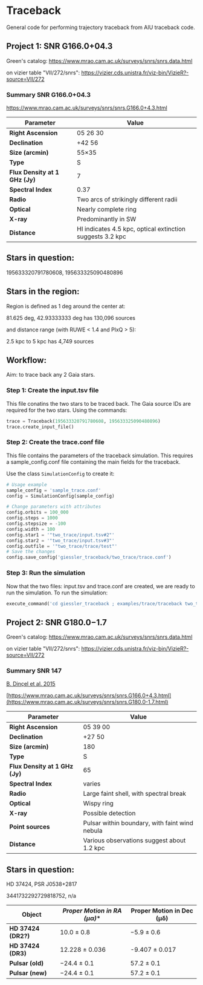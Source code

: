 # Traceback
General code for performing trajectory traceback from AIU traceback code.

## Project 1: SNR G166.0+04.3
Green's catalog: https://www.mrao.cam.ac.uk/surveys/snrs/snrs.data.html

on vizier table "VII/272/snrs": https://vizier.cds.unistra.fr/viz-bin/VizieR?-source=VII/272

### Summary SNR G166.0+04.3

https://www.mrao.cam.ac.uk/surveys/snrs/snrs.G166.0+4.3.html

| **Parameter**               | **Value**                                |
|-----------------------------|------------------------------------------|
| **Right Ascension**         | 05 26 30                                 |
| **Declination**             | +42 56                                   |
| **Size (arcmin)**          | 55×35                                    |
| **Type**                    | S                                        |
| **Flux Density at 1 GHz (Jy)** | 7                                        |
| **Spectral Index**          | 0.37                                     |
| **Radio**                   | Two arcs of strikingly different radii   |
| **Optical**                 | Nearly complete ring                     |
| **X-ray**                   | Predominantly in SW                      |
| **Distance**                | HI indicates 4.5 kpc, optical extinction suggests 3.2 kpc |

## Stars in question:

195633320791780608, 195633325090480896

## Stars in the region:

Region is defined as 1 deg around the center at: 

81.625 deg, 42.93333333 deg
has 130,096 sources

and distance range (with RUWE < 1.4 and PlxQ > 5):

2.5 kpc to 5 kpc
has 4,749 sources







## Workflow:
Aim: to trace back any 2 Gaia stars.
### Step 1: Create the input.tsv file
This file conatins the two stars to be traced back. The Gaia source IDs are required for the two stars.
Using the commands:

```python
trace = Traceback(195633320791780608, 195633325090480896)
trace.create_input_file()
```
### Step 2: Create the trace.conf file
This file contains the parameters of the traceback simulation. This requires a sample_config.conf file containing the main fields for the traceback.

Use the class ```SimulationConfig``` to create it:

```python
# Usage example
sample_config = 'sample_trace.conf'
config = SimulationConfig(sample_config)

# Change parameters with attributes
config.orbits = 100_000  
config.steps = 1000     
config.stepsize = -100
config.width = 100
config.star1 = '"two_trace/input.tsv#2"'
config.star2 = '"two_trace/input.tsv#3"'
config.outfile = '"two_trace/trace/test"'
# Save the changes
config.save_config('giessler_traceback/two_trace/trace.conf')
```

### Step 3: Run the simulation
Now that the two files: input.tsv and trace.conf are created, we are ready to run the simulation.
To run the simulation:

```python
execute_command('cd giessler_traceback ; examples/trace/traceback two_trace/trace.conf')
```
## Project 2: SNR G180.0−1.7
Green's catalog: https://www.mrao.cam.ac.uk/surveys/snrs/snrs.data.html

on vizier table "VII/272/snrs": https://vizier.cds.unistra.fr/viz-bin/VizieR?-source=VII/272

### Summary SNR 147
[B. Dinçel et al. 2015](https://ui.adsabs.harvard.edu/abs/2015MNRAS.448.3196D/abstract) 

[https://www.mrao.cam.ac.uk/surveys/snrs/snrs.G166.0+4.3.html](https://www.mrao.cam.ac.uk/surveys/snrs/snrs.G180.0-1.7.html)

| **Parameter**               | **Value**                                |
|-----------------------------|------------------------------------------|
| **Right Ascension**         | 05 39 00                                 |
| **Declination**             | +27 50                                    |
| **Size (arcmin)**          | 180                                     |
| **Type**                    | S                                        |
| **Flux Density at 1 GHz (Jy)** | 65                                        |
| **Spectral Index**          | varies                                    |
| **Radio**                   | Large faint shell, with spectral break   |
| **Optical**                 | Wispy ring                    |
| **X-ray**                   | Possible detection                     |
|**Point sources**            | Pulsar within boundary, with faint wind nebula|
| **Distance**                | Various observations suggest about 1.2 kpc |

## Stars in question:

HD 37424, PSR J0538+2817 

3441732292729818752, n/a

| **Object**        | **Proper Motion in RA (μα*)** | **Proper Motion in Dec (μδ)** |
|-------------------|------------------------------|------------------------------|
| **HD 37424 (DR2?)**       | 10.0 ± 0.8                   | −5.9 ± 0.6                   |
| **HD 37424 (DR3)**       | 12.228 ± 0.036                   | -9.407 ± 0.017                   |
| **Pulsar (old)**         | −24.4 ± 0.1                  | 57.2 ± 0.1                   |
| **Pulsar (new)**         | −24.4 ± 0.1                  | 57.2 ± 0.1                   |
